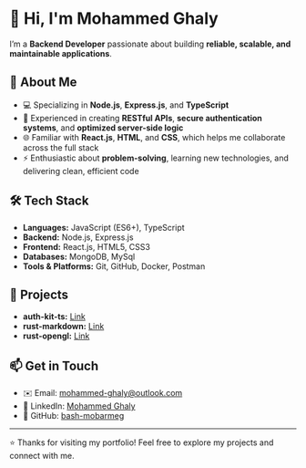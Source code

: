 # 👋 Hi, I'm Mohammed Ghaly

I’m a **Backend Developer** passionate about building **reliable, scalable, and maintainable applications**.

## 🚀 About Me

- 💻 Specializing in **Node.js**, **Express.js**, and **TypeScript**
- 🔐 Experienced in creating **RESTful APIs**, **secure authentication systems**, and **optimized server-side logic**
- 🌐 Familiar with **React.js**, **HTML**, and **CSS**, which helps me collaborate across the full stack
- ⚡ Enthusiastic about **problem-solving**, learning new technologies, and delivering clean, efficient code

## 🛠️ Tech Stack

- **Languages:** JavaScript (ES6+), TypeScript
- **Backend:** Node.js, Express.js
- **Frontend:** React.js, HTML5, CSS3
- **Databases:** MongoDB, MySql
- **Tools & Platforms:** Git, GitHub, Docker, Postman

## 💼 Projects

- **auth-kit-ts:** [Link](https://github.com/bash-mobarmeg/auth-kit-ts)
- **rust-markdown:** [Link](https://github.com/bash-mobarmeg/rust-markdown)
- **rust-opengl:** [Link](https://github.com/bash-mobarmeg/rust-opengl)

## 📫 Get in Touch

- ✉️ Email: [mohammed-ghaly@outlook.com](mailto:mohammed-ghaly@outlook.com)
- 🔗 LinkedIn: [Mohammed Ghaly](https://www.linkedin.com/in/mohammed-ghaly-aa709b313/)
- 🐙 GitHub: [bash-mobarmeg](https://github.com/bash-mobarmeg)

---

⭐ Thanks for visiting my portfolio! Feel free to explore my projects and connect with me.


